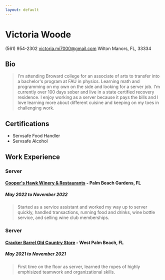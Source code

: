 ```yaml
---
layout: default
---
```


# Victoria Woode
(561) 954-2302
victoria.mi7000@gmail.com
Wilton Manors, FL, 33334

## Bio
>I'm attending Broward college for an associate of arts to transfer into a bachelor's program at FAU in physics. Learning math and programming on my own on the side and looking for a server job. I'm currently over 100 days sober and live in a state certified recovery residence. I enjoy working as a server because it pays the bills and I love learning more about different cuisine and keeping on my toes in challenging work.

## Certifications
* Servsafe Food Handler
* Servsafe Alcohol

## Work Experience

### Server
#### [Cooper's Hawk Winery & Restaurants](https://chwinery.com/) - Palm Beach Gardens, FL
##### May 2022 to November 2022
>Started as a service assistant and worked my way up to server quickly, handled transactions, running food and drinks, wine bottle service, and selling wine club memberships.

### Server
#### [Cracker Barrel Old Country Store](https://www.crackerbarrel.com/) - West Palm Beach, FL
##### May 2021 to November 2021
>First time on the floor as server, learned the ropes of highly emphisized teamwork and organizational skills.
